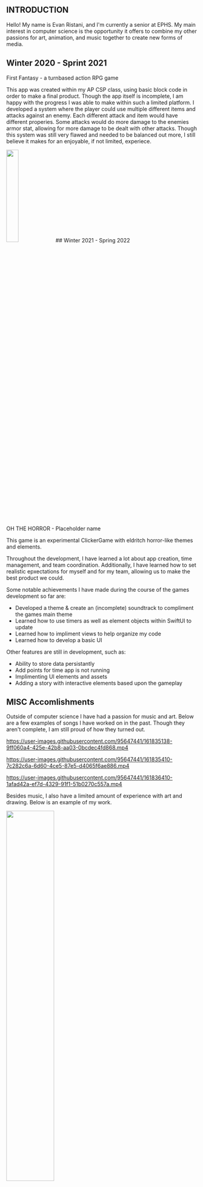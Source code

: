## INTRODUCTION 
Hello! My name is Evan Ristani, and I'm currently a senior at EPHS. My main interest in computer science is the opportunity it offers to combine my other passions for art, animation, and music together to create new forms of media. 

## Winter 2020 - Sprint 2021

First Fantasy - a turnbased action RPG game 

This app was created within my AP CSP class, using basic block code in order to make a final product. Though the app itself is incomplete, I am happy with the progress I was able to make within such a limited platform. I developed a system where the player could use multiple different items and attacks against an enemy. Each different attack and item would have different properies. Some attacks would do more damage to the enemies armor stat, allowing for more damage to be dealt with other attacks. 
Though this system was still very flawed and needed to be balanced out more, I still believe it makes for an enjoyable, if not limited, experiece. 

<img src="https://user-images.githubusercontent.com/95647441/161791715-a5bc1ca9-748f-4001-8614-e31620711914.jpg" width=25% height=25%>
## Winter 2021 - Spring 2022 

OH THE HORROR - Placeholder name 
  
This game is an experimental ClickerGame with eldritch horror-like themes and elements. 
 
Throughout the development, I have learned a lot about app creation, time management, and team coordination. 
Additionally, I have learned how to set realistic epxectations for myself and for my team, allowing us to make the best product we could. 
 
Some notable achievements I have made during the course of the games development so far are:
* Developed a theme & create an (incomplete) soundtrack to compliment the games main theme 
* Learned how to use timers as well as element objects within SwiftUI to update 
* Learned how to impliment views to help organize my code
* Learned how to develop a basic UI 

Other features are still in development, such as:
* Ability to store data persistantly 
* Add points for time app is not running 
* Implimenting UI elements and assets 
* Adding a story with interactive elements based upon the gameplay

## MISC Accomlishments 
Outside of computer science I have had a passion for music and art. Below are a few examples of songs I have worked on in the past. Though they aren't complete, I am still proud of how they turned out. 

https://user-images.githubusercontent.com/95647441/161835138-9ff060a4-425e-42b8-aa03-0bcdec4fd868.mp4

https://user-images.githubusercontent.com/95647441/161835410-7c282c6a-6d60-4ce5-87e5-d4065f6ae886.mp4

https://user-images.githubusercontent.com/95647441/161836410-1afad42a-ef7d-4329-91f1-51b0270c557a.mp4

Besides music, I also have a limited amount of experience with art and drawing. Below is an example of my work. 

<img src="https://user-images.githubusercontent.com/95647441/161837042-00fcbc2f-bd59-401f-a774-d45c99d9df58.jpg" width=50% height=50%>

